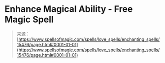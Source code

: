 <!--yml

category: 未分类

date: 2024-06-12 18:55:00

-->

# Enhance Magical Ability - Free Magic Spell

> 来源：[https://www.spellsofmagic.com/spells/love_spells/enchanting_spells/15476/page.html#0001-01-01](https://www.spellsofmagic.com/spells/love_spells/enchanting_spells/15476/page.html#0001-01-01)
